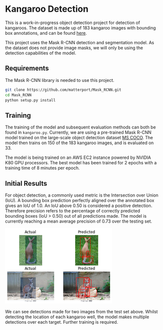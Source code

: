 # Kangaroo Detection

This is a work-in-progress object detection project for detection of kangaroos. The dataset is made up of 183 kangaroo images 
with bounding box annotations, and can be found [here](https://github.com/experiencor/kangaroo). 

This project uses the Mask R-CNN detection and segmentation model. As the dataset does not provide image masks, we will only be using the
detection capabilities of the model. 

## Requirements

The Mask R-CNN library is needed to use this project.  

```bash
git clone https://github.com/matterport/Mask_RCNN.git
cd Mask_RCNN
python setup.py install
```

## Training 

The training of the model and subsequent evaluation methods can both be found in ```kangaroo.py```. Currently, we are using a pre-trained 
Mask R-CNN model trained on the large-scale object detection dataset [MS COCO](http://cocodataset.org/#home). The model then trains on 
150 of the 183 kangaroo images, and is evaluated on 33. 

The model is being trained on an AWS EC2 instance powered by NVIDIA K80 GPU processors. The best model has been trained for 2 epochs with a
training time of 8 minutes per epoch. 

## Initial Results

For object detection, a commonly used metric is the Intersection over Union (IoU). A bounding box prediction perfectly aligned over the annotated box gives an IoU of 1.0. An IoU above 0.50 is considered a positive detection. Therefore precision refers to the percentage of correctly predicted bounding boxes (IoU > 0.50) out of all predictions made. The model is currently reaching a mean average precision of 0.73 over the testing set. 

![](/current_predictions.png)

We can see detections made for two images from the test set above. Whilst detecting the location of each kangaroo well, the model makes multiple detections over each target. Further training is required. 

